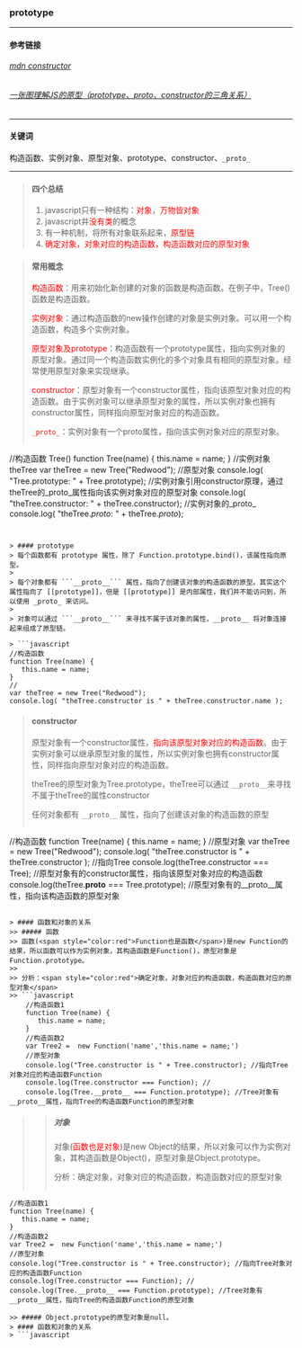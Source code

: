 ### prototype

-------------
#### 参考链接
###### [mdn constructor](https://developer.mozilla.org/zh-CN/docs/Web/JavaScript/Reference/Global_Objects/Object/constructor)
###### [一张图理解JS的原型（prototype、_proto_、constructor的三角关系）](https://juejin.im/post/5b729c24f265da280f3ad010)
-------------

#### 关键词 
构造函数、实例对象、原型对象、prototype、constructor、```_proto_```

-------------

> #### 四个总结
> 1. javascript只有一种结构：<span style="color:red">对象</span>，<span style="color:red">万物皆对象</span>
> 2. javascript并<span style="color:red">没有类</span>的概念
> 3. 有一种机制，将所有对象联系起来，<span style="color:red">原型链</span>
> 4. <span style="color:red">确定对象，对象对应的构造函数，构造函数对应的原型对象</span>

> #### 常用概念
> <span style="color:red">构造函数</span>：用来初始化新创建的对象的函数是构造函数。在例子中，Tree()函数是构造函数。
> 
> <span style="color:red">实例对象</span>：通过构造函数的new操作创建的对象是实例对象。可以用一个构造函数，构造多个实例对象。
> 
> <span style="color:red">原型对象及prototype</span>：构造函数有一个prototype属性，指向实例对象的原型对象。通过同一个构造函数实例化的多个对象具有相同的原型对象。经常使用原型对象来实现继承。
> 
> <span style="color:red">constructor</span>：原型对象有一个constructor属性，指向该原型对象对应的构造函数。由于实例对象可以继承原型对象的属性，所以实例对象也拥有constructor属性，同样指向原型对象对应的构造函数。
> 
> <span style="color:red">```_proto_```</span>：实例对象有一个proto属性，指向该实例对象对应的原型对象。
> ```javascript
//构造函数 Tree()
function Tree(name) {
   this.name = name;
}
//实例对象 theTree
var theTree = new Tree("Redwood");
//原型对象
console.log( "Tree.prototype: " + Tree.prototype);
//实例对象引用constructor原理，通过theTree的_proto_属性指向该实例对象对应的原型对象
console.log( "theTree.constructor: " + theTree.constructor);
//实例对象的_proto_
console.log( "theTree._proto_: " + theTree._proto_);
```


> #### prototype
> 每个函数都有 prototype 属性，除了 Function.prototype.bind()，该属性指向原型。
> 
> 每个对象都有 ```__proto__``` 属性，指向了创建该对象的构造函数的原型。其实这个属性指向了 [[prototype]]，但是 [[prototype]] 是内部属性，我们并不能访问到，所以使用 _proto_ 来访问。
> 
> 对象可以通过 ```__proto__``` 来寻找不属于该对象的属性，__proto__ 将对象连接起来组成了原型链。

> ```javascript
//构造函数
function Tree(name) {
   this.name = name;
}
//
var theTree = new Tree("Redwood");
console.log( "theTree.constructor is " + theTree.constructor.name );
```

> #### constructor
> 原型对象有一个constructor属性，<span style="color:red">指向该原型对象对应的构造函数</span>。由于实例对象可以继承原型对象的属性，所以实例对象也拥有constructor属性，同样指向原型对象对应的构造函数。
> 
> theTree的原型对象为Tree.prototype，theTree可以通过 ```__proto__```来寻找不属于theTree的属性constructor
> 
> 任何对象都有 ```__proto__``` 属性，指向了创建该对象的构造函数的原型
> ```javascript
//构造函数
function Tree(name) {
   this.name = name;
}
//原型对象
var theTree = new Tree("Redwood");
console.log( "theTree.constructor is " + theTree.constructor ); //指向Tree
console.log(theTree.constructor === Tree); //原型对象有的constructor属性，指向该原型对象对应的构造函数
console.log(theTree.__proto__ === Tree.prototype); //原型对象有的__proto__属性，指向该构造函数的原型对象
```

> #### 函数和对象的关系
>> ##### 函数
>> 函数(<span style="color:red">Function也是函数</span>)是new Function的结果，所以函数可以作为实例对象，其构造函数是Function()，原型对象是Function.prototype。
>>
>> 分析：<span style="color:red">确定对象，对象对应的构造函数，构造函数对应的原型对象</span>
>> ```javascript
	//构造函数1
	function Tree(name) {
	   this.name = name;
	}
	//构造函数2
	var Tree2 =  new Function('name','this.name = name;')
	//原型对象
	console.log("Tree.constructor is " + Tree.constructor); //指向Tree对象对应的构造函数Function
	console.log(Tree.constructor === Function); //
	console.log(Tree.__proto__ === Function.prototype); //Tree对象有__proto__属性，指向Tree的构造函数Function的原型对象
```
>> ##### 对象
>> 对象(<span style="color:red">函数也是对象</span>)是new Object的结果，所以对象可以作为实例对象，其构造函数是Object()，原型对象是Object.prototype。
>>
>> 分析：确定对象，对象对应的构造函数，构造函数对应的原型对象
>> ```javascript
	//构造函数1
	function Tree(name) {
	   this.name = name;
	}
	//构造函数2
	var Tree2 =  new Function('name','this.name = name;')
	//原型对象
	console.log("Tree.constructor is " + Tree.constructor); //指向Tree对象对应的构造函数Function
	console.log(Tree.constructor === Function); //
	console.log(Tree.__proto__ === Function.prototype); //Tree对象有__proto__属性，指向Tree的构造函数Function的原型对象
```
>> ##### Object.prototype的原型对象是null。
> #### 函数和对象的关系
> ```javascript
```